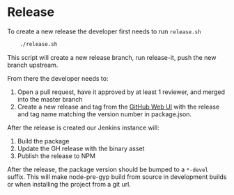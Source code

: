 # Release

To create a new release the developer first needs to run `release.sh`
```sh
    ./release.sh
```

This script will create a new release branch, run release-it, push the new branch upstream.

From there the developer needs to:

1) Open a pull request, have it approved by at least 1 reviewer, and merged into the master branch
2) Create a new release and tag from the [GitHub Web UI](https://github.com/IBM/nodejs-idb-connector/releases/new) with the release and tag name matching the version number in package.json.


After the release is created our Jenkins instance will:

1) Build the package
2) Update the GH release with the binary asset
3) Publish the release to NPM

After the release, the package version should be bumped to a `*-devel` suffix.
This will make node-pre-gyp build from source in development builds or when installing the project from a git url.
